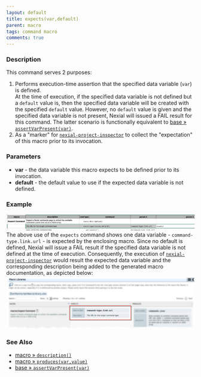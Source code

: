 ```yaml
---
layout: default
title: expects(var,default)
parent: macro
tags: command macro
comments: true
---
```



### Description
This command serves 2 purposes:
1. Performs execution-time assertion that the specified data variable (`var`) is defined.<br/>
   At the time of execution, if the specified data variable is not defined but a `default` value is, then the 
   specified data variable will be created with the specified `default` value. However, no `default` value is given and 
   the specified data variable is not present, Nexial will issued a FAIL result for this command. The latter scenario 
   is functionally equivalent to [base &raquo; `assertVarPresent(var)`](../base/assertVarPresent(var)).
2. As a "marker" for
   [`nexial-project-inspector`](../../userguide/BatchFiles#nexial-project-inspectorcmd--nexial-project-inspectorsh) to 
   collect the "expectation" of this macro prior to its invocation.


### Parameters
- **var** - the data variable this macro expects to be defined prior to its invocation.
- **default** - the default value to use if the expected data variable is not defined.


### Example
![](image/expects_01.png)<br/>
The above use of the `expects` command shows one data variable - `command-type.link.url` - is expected by the enclosing
macro. Since no default is defined, Nexial will issue a FAIL result if the specified data variable is not defined at
the time of execution. Consequently, the execution of 
[`nexial-project-inspector`](../../userguide/BatchFiles#nexial-project-inspectorcmd--nexial-project-inspectorsh) would
result the expected data variable and the corresponding description being added to the generated macro documentation, 
as depicted below:<br/>
![](image/expects_02.png)<br/>


### See Also
- [macro &raquo; `description()`](description()) 
- [macro &raquo; `produces(var,value)`](produces(var,value)) 
- [base &raquo; `assertVarPresent(var)`](../base/assertVarPresent(var))